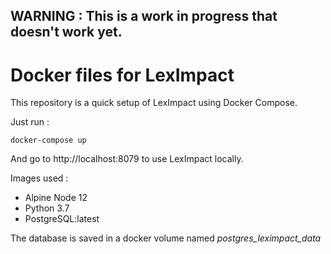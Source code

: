 
## WARNING : This is a work in progress that doesn't work yet.

# Docker files for LexImpact

This repository is a quick setup of LexImpact using Docker Compose.

Just run :
```
docker-compose up
```

And go to http://localhost:8079 to use LexImpact locally.

Images used :
 - Alpine Node 12
 - Python 3.7
 - PostgreSQL:latest

The database is saved in a docker volume named *postgres_leximpact_data*